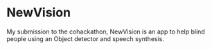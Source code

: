 # NewVision
My submission to the cohackathon, NewVision is an app to help blind people using
an Object detector and speech synthesis. 
